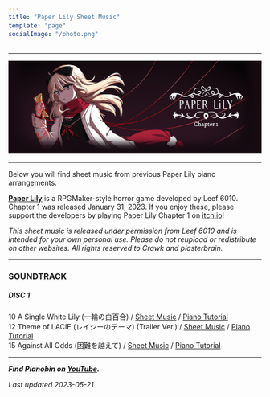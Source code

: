 ```yaml
---
title: "Paper Lily Sheet Music"
template: "page"
socialImage: "/photo.png"
---
```


---

![Paper Lily](/media/images/paper_lily_banner.png)

---

Below you will find sheet music from previous Paper Lily piano arrangements.

**[Paper Lily](https://leef6010.itch.io/paper-lily-chapter-1)** is a RPGMaker-style horror game developed by Leef 6010. Chapter 1 was released January 31, 2023. If you enjoy these, please support the developers by playing Paper Lily Chapter 1 on [itch.io](https://leef6010.itch.io/paper-lily-chapter-1)!

_This sheet music is released under permission from Leef 6010 and is intended for your own personal use. Please do not reupload or redistribute on other websites. All rights reserved to Crawk and plasterbrain._

---

### SOUNDTRACK

##### DISC 1

10 A Single White Lily (一輪の白百合) / [Sheet Music](/media/paper_lily/A_Single_White_Lily_PB.pdf) / [Piano Tutorial](https://youtu.be/lYpOpzjjasE)  
12 Theme of LACIE (レイシーのテーマ) (Trailer Ver.) / [Sheet Music](/media/paper_lily/Lacie's_Theme_PB.pdf) / [Piano Tutorial](https://youtu.be/sMfQzvmjnCw)  
15 Against All Odds (困難を越えて) / [Sheet Music](/media/paper_lily/Against_All_Odds_PB.pdf) / [Piano Tutorial](https://youtu.be/lmI65dJEorc)

---

**_Find Pianobin on [YouTube](https://www.youtube.com/pianobin)._**

_Last updated 2023-05-21_
